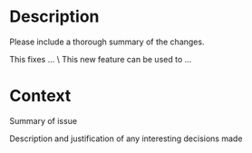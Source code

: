 # Description

Please include a thorough summary of the changes.

This fixes ... \ This new feature can be used to ...

# Context

Summary of issue

Description and justification of any interesting decisions made
